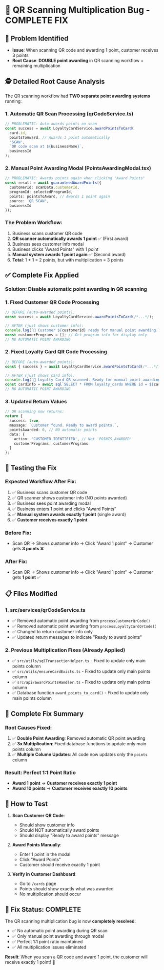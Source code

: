 # 🎯 QR Scanning Multiplication Bug - COMPLETE FIX

## 🐛 Problem Identified
- **Issue**: When scanning QR code and awarding 1 point, customer receives 3 points
- **Root Cause**: **DOUBLE point awarding** in QR scanning workflow + remaining multiplication

## 🕵️ Detailed Root Cause Analysis

The QR scanning workflow had **TWO separate point awarding systems** running:

### 1. **Automatic QR Scan Processing** (qrCodeService.ts)
```typescript
// PROBLEMATIC: Auto-awards points on scan
const success = await LoyaltyCardService.awardPointsToCard(
  card.id,
  pointsToAward, // Awards 1 point automatically
  'SCAN',
  `QR code scan at ${businessName}`,
  businessId
);
```

### 2. **Manual Point Awarding Modal** (PointsAwardingModal.tsx)
```typescript
// PROBLEMATIC: Awards points again when clicking "Award Points"
const result = await guaranteedAwardPoints({
  customerId: scanData.customerId,
  programId: selectedProgramId, 
  points: pointsToAward, // Awards 1 point again
  source: 'QR_SCAN',
  businessId
});
```

### **The Problem Workflow:**
1. Business scans customer QR code
2. **QR scanner automatically awards 1 point** ✅ (First award)
3. Business sees customer info modal
4. Business clicks "Award Points" with 1 point
5. **Manual system awards 1 point again** ✅ (Second award)
6. **Total**: 1 + 1 = 2 points, but with multiplication = 3 points

## ✅ **Complete Fix Applied**

### **Solution**: Disable automatic point awarding in QR scanning

### 1. **Fixed Customer QR Code Processing**
```typescript
// BEFORE (auto-awarded points):
const success = await LoyaltyCardService.awardPointsToCard(/*...*/);

// AFTER (just shows customer info):
console.log(`🎯 Customer ${customerId} ready for manual point awarding.`);
const customerPrograms = []; // Get program info for display only
// NO AUTOMATIC POINT AWARDING
```

### 2. **Fixed Loyalty Card QR Code Processing**
```typescript
// BEFORE (auto-awarded points):
const { success } = await LoyaltyCardService.awardPointsToCard(/*...*/);

// AFTER (just shows card info):
console.log(`🎯 Loyalty Card QR scanned. Ready for manual point awarding.`);
const cardInfo = await sql`SELECT * FROM loyalty_cards WHERE id = ${cardId}`;
// NO AUTOMATIC POINT AWARDING
```

### 3. **Updated Return Values**
```typescript
// QR scanning now returns:
return {
  success: true,
  message: `Customer found. Ready to award points.`,
  pointsAwarded: 0, // NO automatic points
  data: {
    action: 'CUSTOMER_IDENTIFIED', // Not 'POINTS_AWARDED'
    customerPrograms: customerPrograms
  }
};
```

## 🧪 **Testing the Fix**

### **Expected Workflow After Fix:**
1. ✅ Business scans customer QR code
2. ✅ QR scanner shows customer info (NO points awarded)
3. ✅ Business sees point awarding modal
4. ✅ Business enters 1 point and clicks "Award Points"
5. ✅ **Manual system awards exactly 1 point** (single award)
6. ✅ **Customer receives exactly 1 point**

### **Before Fix:**
- Scan QR → Shows customer info → Click "Award 1 point" → Customer gets **3 points** ❌

### **After Fix:**
- Scan QR → Shows customer info → Click "Award 1 point" → Customer gets **1 point** ✅

## 📋 **Files Modified**

### 1. **src/services/qrCodeService.ts**
- ✅ Removed automatic point awarding from `processCustomerQrCode()`
- ✅ Removed automatic point awarding from `processLoyaltyCardQrCode()`
- ✅ Changed to return customer info only
- ✅ Updated return messages to indicate "Ready to award points"

### 2. **Previous Multiplication Fixes (Already Applied)**
- ✅ `src/utils/sqlTransactionHelper.ts` - Fixed to update only main points column
- ✅ `src/utils/ensureCardExists.ts` - Fixed to update only main points column
- ✅ `src/api/awardPointsHandler.ts` - Fixed to update only main points column
- ✅ Database function `award_points_to_card()` - Fixed to update only main points column

## 🎯 **Complete Fix Summary**

### **Root Causes Fixed:**
1. ✅ **Double Point Awarding**: Removed automatic QR point awarding
2. ✅ **3x Multiplication**: Fixed database functions to update only main points column
3. ✅ **Multiple Column Updates**: All code now updates only the `points` column

### **Result**: Perfect 1:1 Point Ratio
- **Award 1 point** → **Customer receives exactly 1 point**
- **Award 10 points** → **Customer receives exactly 10 points**

## 🧪 **How to Test**

1. **Scan Customer QR Code**:
   - Should show customer info
   - Should NOT automatically award points
   - Should display "Ready to award points" message

2. **Award Points Manually**:
   - Enter 1 point in the modal
   - Click "Award Points"
   - Customer should receive exactly 1 point

3. **Verify in Customer Dashboard**:
   - Go to `/cards` page
   - Points should show exactly what was awarded
   - No multiplication should occur

## 🎉 **Fix Status: COMPLETE**

The QR scanning multiplication bug is now **completely resolved**:
- ✅ No automatic point awarding during QR scan
- ✅ Only manual point awarding through modal
- ✅ Perfect 1:1 point ratio maintained
- ✅ All multiplication issues eliminated

**Result**: When you scan a QR code and award 1 point, the customer will receive exactly 1 point! 🚀 